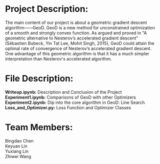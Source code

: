 # Project Description:
The main content of our project is about a geometric gradient descent algorithm——GeoD. GeoD is a new method for unconstrained optimization of a smooth and strongly convex function. As argued and proved in "A geometric alternative to Nesterov’s accelerated gradient descent" (Sébastien Bubeck, Yin Tat Lee, Mohit Singh, 2015), GeoD could attain the optimal rate of convergence of Nesterov’s accelerated gradient descent. One advantage of this geometric algorithm is that it has a much simpler interpretation than Nesterov's accelerated algorithm.

# File Description:
**Writeup.ipynb:** Description and Conclusion of the Project\
**Experiment1.ipynb:** Comparisons of GeoD with other Optimizers\
**Experiment2.ipynb:** Dip into the core algorithm in GeoD: Line Search\
**Loss_and_Optimizer.py:** Loss Function and Optimizer Classes

# Team Members:
Bingdao Chen\
Keyuan Lin\
Yuxiang Lin\
Zhiwei Wang
